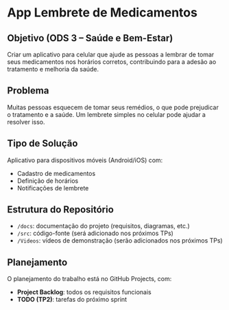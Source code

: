 # App Lembrete de Medicamentos

## Objetivo (ODS 3 – Saúde e Bem-Estar)
Criar um aplicativo para celular que ajude as pessoas a lembrar de tomar seus medicamentos nos horários corretos, contribuindo para a adesão ao tratamento e melhoria da saúde.

## Problema
Muitas pessoas esquecem de tomar seus remédios, o que pode prejudicar o tratamento e a saúde. Um lembrete simples no celular pode ajudar a resolver isso.

## Tipo de Solução
Aplicativo para dispositivos móveis (Android/iOS) com:
- Cadastro de medicamentos
- Definição de horários
- Notificações de lembrete

## Estrutura do Repositório
- `/docs`: documentação do projeto (requisitos, diagramas, etc.)
- `/src`: código-fonte (será adicionado nos próximos TPs)
- `/Videos`: vídeos de demonstração (serão adicionados nos próximos TPs)

## Planejamento
O planejamento do trabalho está no GitHub Projects, com:
- **Project Backlog**: todos os requisitos funcionais
- **TODO (TP2)**: tarefas do próximo sprint
